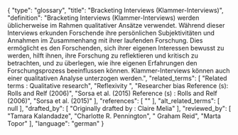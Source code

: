 {
    "type": "glossary",
    "title": "Bracketing Interviews (Klammer-Interviews)",
    "definition": "Bracketing Interviews (Klammer-Interviews) werden üblicherweise im Rahmen qualitativer Ansätze verwendet. Während dieser Interviews erkunden Forschende ihre persönlichen Subjektivitäten und Annahmen im Zusammenhang mit ihrer laufenden Forschung. Dies ermöglicht es den Forschenden, sich ihrer eigenen Interessen bewusst zu werden, hilft ihnen, ihre Forschung zu reflektieren und kritisch zu betrachten, und zu überlegen, wie ihre eigenen Erfahrungen den Forschungsprozess beeinflussen können. Klammer-Interviews können auch einer qualitativen Analyse unterzogen werden.",
    "related_terms": [
        "Related terms : Qualitative research",
        "Reflexivity ",
        "Researcher bias Reference (s): Rolls and Relf (2006)",
        "Sorsa et al. (2015) Reference (s) : Rolls and Relf (2006)",
        "Sorsa et al. (2015)"
    ],
    "references": [
        ""
    ],
    "alt_related_terms": [
        null
    ],
    "drafted_by": [
        "Originally drafted by : Claire Melia"
    ],
    "reviewed_by": [
        "Tamara Kalandadze",
        "Charlotte R. Pennington",
        " Graham Reid",
        "Marta Topor"
    ],
    "language": "german"
}